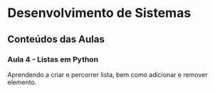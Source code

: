 # Desenvolvimento de Sistemas
## Conteúdos das Aulas
### Aula 4 - Listas em Python
Aprendendo a criar e percorrer lista, bem como adicionar e remover elemento.

